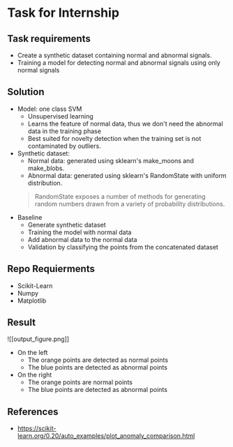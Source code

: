 # Task for Internship

## Task requirements
- Create a synthetic dataset containing normal and abnormal signals.
- Training a model for detecting normal and abnormal signals using only normal signals

## Solution
- Model: one class SVM
    - Unsupervised learning
    - Learns the feature of normal data, thus we don't need the abnormal data in the training phase
    - Best suited for novelty detection when the training set is not contaminated by outliers.
- Synthetic dataset:
    - Normal data: generated using sklearn's make_moons and make_blobs.
    - Abnormal data: generated using sklearn's RandomState with uniform distribution.
    >RandomState exposes a number of methods for generating random numbers drawn from a variety of probability distributions. 
- Baseline
    - Generate synthetic dataset
    - Training the model with normal data
    - Add abnormal data to the normal data
    - Validation by classifying the points from the concatenated dataset

## Repo Requierments
- Scikit-Learn
- Numpy
- Matplotlib


## Result
![[output_figure.png]]
- On the left
    - The orange points are detected as normal points
    - The blue points are detected as abnormal points
- On the right
    - The orange points are normal points
    - The blue points are detected as abnormal points

## References
- https://scikit-learn.org/0.20/auto_examples/plot_anomaly_comparison.html